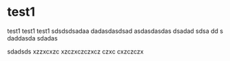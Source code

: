 # test1
test1
test1
test1
sdsdsdsadaa
dadasdasdsad
asdasdasdas
dsadad
sdsa
dd
s
daddasda
sdadas

sdadsds
xzzxcxzc
xzczxczczxcz
czxc
cxzczczx
